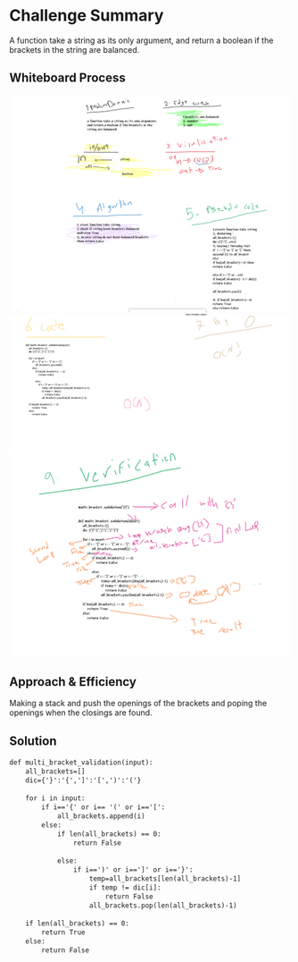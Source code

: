 # Challenge Summary
A function take a string as its only argument, and return a boolean if the brackets in the string are balanced.

## Whiteboard Process

![array-shifting](multi-bracket-validation_1.PNG)
![array-shifting](multi-bracket-validation_2.PNG)
![array-shifting](multi-bracket-validation_3.PNG)

## Approach & Efficiency
Making a stack and push the openings of the brackets and poping the openings when the closings are found.

## Solution

```
def multi_bracket_validation(input):    
    all_brackets=[]
    dic={'}':'{',']':'[',')':'('}
    
    for i in input:
        if i=='{' or i== '(' or i=='[':
            all_brackets.append(i)            
        else:
            if len(all_brackets) == 0:               
                return False
                
            else:
                if i==')' or i==']' or i=='}':
                    temp=all_brackets[len(all_brackets)-1]
                    if temp != dic[i]:                        
                        return False
                    all_brackets.pop(len(all_brackets)-1)

    if len(all_brackets) == 0: 
        return True
    else:
        return False
```